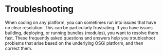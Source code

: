 # Troubleshooting [](id=troubleshooting)

When coding on any platform, you can sometimes run into issues that have no
clear resolution. This can be particularly frustrating. If you have issues
building, deploying, or running bundles (modules), you want to resolve them
fast. These frequently asked questions and answers help you troubleshoot
problems that arise based on the underlying OSGi platform, and then correct
them.
